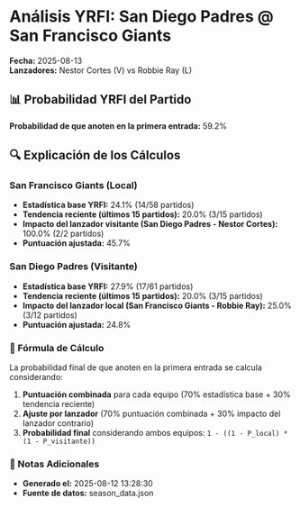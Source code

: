 # Análisis YRFI: San Diego Padres @ San Francisco Giants

**Fecha:** 2025-08-13  
**Lanzadores:** Nestor Cortes (V) vs Robbie Ray (L)

## 📊 Probabilidad YRFI del Partido

**Probabilidad de que anoten en la primera entrada:** 59.2%

## 🔍 Explicación de los Cálculos

### San Francisco Giants (Local)
- **Estadística base YRFI:** 24.1% (14/58 partidos)
- **Tendencia reciente (últimos 15 partidos):** 20.0% (3/15 partidos)
- **Impacto del lanzador visitante (San Diego Padres - Nestor Cortes):** 100.0% (2/2 partidos)
- **Puntuación ajustada:** 45.7%

### San Diego Padres (Visitante)
- **Estadística base YRFI:** 27.9% (17/61 partidos)
- **Tendencia reciente (últimos 15 partidos):** 20.0% (3/15 partidos)
- **Impacto del lanzador local (San Francisco Giants - Robbie Ray):** 25.0% (3/12 partidos)
- **Puntuación ajustada:** 24.8%

### 📝 Fórmula de Cálculo

La probabilidad final de que anoten en la primera entrada se calcula considerando:
1. **Puntuación combinada** para cada equipo (70% estadística base + 30% tendencia reciente)
2. **Ajuste por lanzador** (70% puntuación combinada + 30% impacto del lanzador contrario)
3. **Probabilidad final** considerando ambos equipos: `1 - ((1 - P_local) * (1 - P_visitante))`

### 📌 Notas Adicionales

- **Generado el:** 2025-08-12 13:28:30
- **Fuente de datos:** season_data.json
